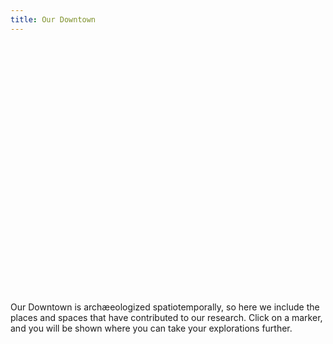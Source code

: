 ```yaml
---
title: Our Downtown
---
```


<div style="height: 400px;" id="map"></div>

Our Downtown is archæeologized spatiotemporally, so here we include the places
and spaces that have contributed to our research. Click on a marker, and you
will be shown where you can take your explorations further.
